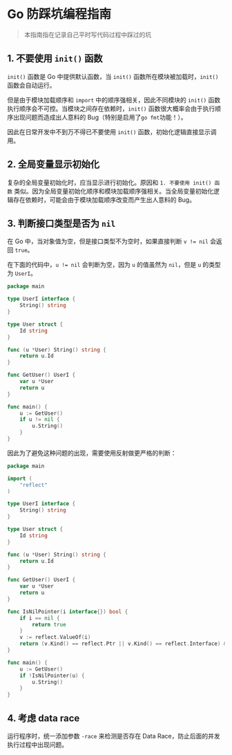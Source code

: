 # Go 防踩坑编程指南

> 本指南指在记录自己平时写代码过程中踩过的坑

## 1. 不要使用 `init()` 函数

`init()` 函数是 Go 中提供默认函数，当 `init()` 函数所在模块被加载时，`init()` 函数会自动运行。

但是由于模块加载顺序和 `import` 中的顺序强相关，因此不同模块的 `init()` 函数执行顺序会不可控。当模块之间存在依赖时，`init()` 函数很大概率会由于执行顺序出现问题而造成出人意料的 Bug（特别是启用了`go fmt`功能！）。

因此在日常开发中不到万不得已不要使用 `init()` 函数，初始化逻辑直接显示调用。

 

## 2. 全局变量显示初始化

复杂的全局变量初始化时，应当显示进行初始化。原因和 `1. 不要使用 init() 函数` 类似。因为全局变量初始化顺序和模块加载顺序强相关。当全局变量初始化逻辑存在依赖时，可能会由于模块加载顺序改变而产生出人意料的 Bug。



## 3. 判断接口类型是否为 `nil`

在 Go 中，当对象值为空，但是接口类型不为空时，如果直接判断 `v != nil` 会返回 `true`。

在下面的代码中，`u != nil` 会判断为空，因为 `u` 的值虽然为 `nil`，但是 `u` 的类型为 `UserI`。

```go
package main

type UserI interface {
	String() string
}

type User struct {
	Id string
}

func (u *User) String() string {
	return u.Id
}

func GetUser() UserI {
	var u *User
	return u
}

func main() {
	u := GetUser()
	if u != nil {
		u.String()
	}
}
```

因此为了避免这种问题的出现，需要使用反射做更严格的判断：

```go
package main

import (
	"reflect"
)

type UserI interface {
	String() string
}

type User struct {
	Id string
}

func (u *User) String() string {
	return u.Id
}

func GetUser() UserI {
	var u *User
	return u
}

func IsNilPointer(i interface{}) bool {
	if i == nil {
		return true
	}
	v := reflect.ValueOf(i)
	return (v.Kind() == reflect.Ptr || v.Kind() == reflect.Interface) && v.IsNil()
}

func main() {
	u := GetUser()
	if !IsNilPointer(u) {
		u.String()
	}
}
```

## 4. 考虑 data race

运行程序时，统一添加参数 `-race` 来检测是否存在 Data Race，防止后面的并发执行过程中出现问题。